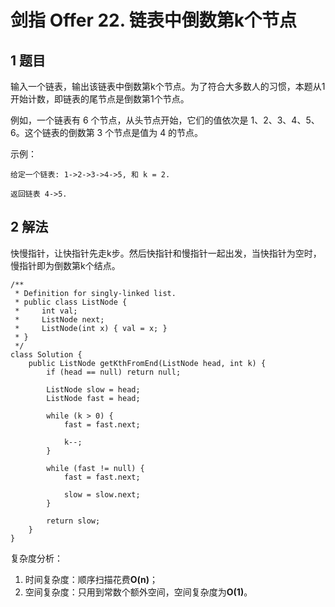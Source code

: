 # 剑指 Offer 22. 链表中倒数第k个节点

## 1 题目

输入一个链表，输出该链表中倒数第k个节点。为了符合大多数人的习惯，本题从1开始计数，即链表的尾节点是倒数第1个节点。

例如，一个链表有 6 个节点，从头节点开始，它们的值依次是 1、2、3、4、5、6。这个链表的倒数第 3 个节点是值为 4 的节点。

示例：

```
给定一个链表: 1->2->3->4->5, 和 k = 2.

返回链表 4->5.
```

## 2 解法

快慢指针，让快指针先走k步。然后快指针和慢指针一起出发，当快指针为空时，慢指针即为倒数第k个结点。

```
/**
 * Definition for singly-linked list.
 * public class ListNode {
 *     int val;
 *     ListNode next;
 *     ListNode(int x) { val = x; }
 * }
 */
class Solution {
    public ListNode getKthFromEnd(ListNode head, int k) {
        if (head == null) return null;

        ListNode slow = head;
        ListNode fast = head;

        while (k > 0) {
            fast = fast.next;

            k--;
        }

        while (fast != null) {
            fast = fast.next;

            slow = slow.next;
        }

        return slow;
    }
}
```

复杂度分析：

1. 时间复杂度：顺序扫描花费**O(n)**；
2. 空间复杂度：只用到常数个额外空间，空间复杂度为**O(1)**。



